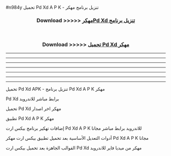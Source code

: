 #n984y تحميل Pd Xd  A P K - تنزيل برنامج مهكر



<div align="center">
<h3>Download >>>>> <a href="https://runaway1.web.app/?sq=Pd Xd ">مهكرPd Xd  تنزيل برنامج</a></h3><br>

<h3>Download >>>>> <a href="https://runaway1.web.app/?sq=Pd Xd ">تحميل Pd Xd  مهكر</a></h3>
</div>


----------------------------------------------------------

----------------------------------------------------------

----------------------------------------------------------

----------------------------------------------------------

----------------------------------------------------------

----------------------------------------------------------

----------------------------------------------------------

تحميل Pd Xd  APK - تنزيل برنامج Pd Xd  A P K مهكر

Pd Xd  برابط مباشر للاندرويد

تحميل Pd Xd  مهكر اخر اصدار

تطبيق Pd Xd  A P K مهكر

إضافات تهكير برنامج بيكس ارت Pd Xd  A P K للاندرويد برابط مباشر مجانا

أدوات التعديل الأساسية بعد تحميل تطبيق بيكس ارت مهكر Pd Xd  A P K مجانا

القوالب الجاهزة بعد تحميل بيكس ارت Pd Xd  مهكر من ميديا فاير للاندرويد


